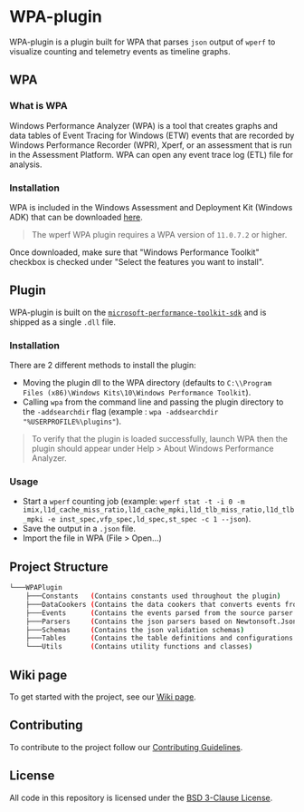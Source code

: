 # WPA-plugin
WPA-plugin is a plugin built for WPA that parses `json` output of `wperf` to visualize counting and telemetry events as timeline graphs.

## WPA
###  What is WPA
Windows Performance Analyzer (WPA) is a tool that creates graphs and data tables of Event Tracing for Windows (ETW) events
that are recorded by Windows Performance Recorder (WPR), Xperf, or an assessment that is run in the
Assessment Platform. WPA can open any event trace log (ETL) file for analysis.

### Installation
WPA is included in the Windows Assessment and Deployment Kit (Windows ADK) that can be downloaded [here](https://go.microsoft.com/fwlink/?linkid=2243390).

> The wperf WPA plugin requires a WPA version of `11.0.7.2` or higher.

Once downloaded, make sure that "Windows Performance Toolkit" checkbox is checked under "Select the features you want to install".

## Plugin

WPA-plugin is built on the [`microsoft-performance-toolkit-sdk`](https://github.com/microsoft/microsoft-performance-toolkit-sdk) and is shipped as a single
`.dll` file.

### Installation

There are 2 different methods to install the plugin:

- Moving the plugin dll to the WPA directory (defaults to `C:\\Program Files (x86)\Windows Kits\10\Windows Performance Toolkit`).
- Calling `wpa` from the command line and passing the plugin directory to the `-addsearchdir` flag (example : `wpa -addsearchdir "%USERPROFILE%\plugins"`).

> To verify that the plugin is loaded successfully, launch WPA then the plugin should appear under Help > About Windows Performance Analyzer.


### Usage
 - Start a `wperf` counting job (example: `wperf stat -t -i 0 -m imix,l1d_cache_miss_ratio,l1d_cache_mpki,l1d_tlb_miss_ratio,l1d_tlb_mpki -e inst_spec,vfp_spec,ld_spec,st_spec -c 1 --json`).
 - Save the output in a `.json` file.
 - Import the file in WPA (File > Open...)


## Project Structure

```bash
└───WPAPlugin
    ├───Constants   (Contains constants used throughout the plugin)
    ├───DataCookers (Contains the data cookers that converts events from their generic form to be consumable by the tables)
    ├───Events      (Contains the events parsed from the source parser as well as the events cooked by the data cookers )
    ├───Parsers     (Contains the json parsers based on Newtonsoft.Json)
    ├───Schemas     (Contains the json validation schemas)
    ├───Tables      (Contains the table definitions and configurations to be displayed in WPA)
    └───Utils       (Contains utility functions and classes)
```
## Wiki page

To get started with the project, see our [Wiki page](https://gitlab.com/Linaro/WindowsPerf/wpa-plugin/-/wikis/home).

## Contributing

To contribute to the project follow our [Contributing Guidelines](CONTRIBUTING.md).

## License

All code in this repository is licensed under the [BSD 3-Clause License](LICENSE).
